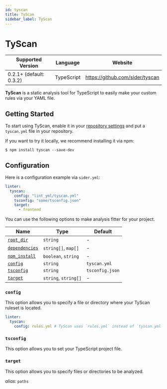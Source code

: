 ```yaml
---
id: tyscan
title: TyScan
sidebar_label: TyScan
---
```


# TyScan

| Supported Version       | Language   | Website                         |
| ----------------------- | ---------- | ------------------------------- |
| 0.2.1+ (default: 0.3.2) | TypeScript | https://github.com/sider/tyscan |

**TyScan** is a static analysis tool for TypeScript to easily make your custom rules via your YAML file.

## Getting Started

To start using TyScan, enable it in your [repository settings](../../getting-started/repository-settings.md)
and put a `tyscan.yml` file in your repository.

If you want to try it locally, we recommend installing it via npm:

```console
$ npm install tyscan --save-dev
```

## Configuration

Here is a configuration example via `sider.yml`:

```yaml
linter:
  tyscan:
    config: "lint_yml/tyscan.yml"
    tsconfig: "some/tsconfig.json"
    target:
      - frontend
```

You can use the following options to make analysis fitter for your project.

| Name                                                                                          | Type                 | Default         |
| --------------------------------------------------------------------------------------------- | -------------------- | --------------- |
| [`root_dir`](../../getting-started/custom-configuration.md#linteranalyzer_idroot_dir)         | `string`             | -               |
| [`dependencies`](../../getting-started/custom-configuration.md#linteranalyzer_iddependencies) | `string[]`, `map[]`  | -               |
| [`npm_install`](../../getting-started/custom-configuration.md#linteranalyzer_idnpm_install)   | `boolean`, `string`  | -               |
| [`config`](#config)                                                                           | `string`             | `tyscan.yml`    |
| [`tsconfig`](#tsconfig)                                                                       | `string`             | `tsconfig.json` |
| [`target`](#target)                                                                           | `string`, `string[]` | -               |

### `config`

This option allows you to specify a file or directory where your TyScan ruleset is located.

```yaml
linter:
  tyscan:
    config: rules.yml # TyScan uses `rules.yml` instead of `tyscan.yml` as the ruleset.
```

### `tsconfig`

This option allows you to set your TypeScript project file.

### `target`

This option allows you to specify files or directories to be analyzed.

_alias:_ `paths`
